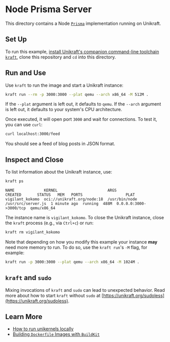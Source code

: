 # Node Prisma Server

This directory contains a Node [`Prisma`](https://www.prisma.io/) implementation running on Unikraft.

## Set Up

To run this example, [install Unikraft's companion command-line toolchain `kraft`](https://unikraft.org/docs/cli), clone this repository and `cd` into this directory.

## Run and Use

Use `kraft` to run the image and start a Unikraft instance:

```bash
kraft run --rm -p 3000:3000 --plat qemu --arch x86_64 -M 512M .
```

If the `--plat` argument is left out, it defaults to `qemu`.
If the `--arch` argument is left out, it defaults to your system's CPU architecture.

Once executed, it will open port `3000` and wait for connections.
To test it, you can use `curl`:

```bash
curl localhost:3000/feed
```

You should see a feed of blog posts in JSON format.

## Inspect and Close

To list information about the Unikraft instance, use:

```bash
kraft ps
```

```text
NAME             KERNEL                      ARGS                              CREATED       STATUS   MEM   PORTS                   PLAT
vigilant_kokomo  oci://unikraft.org/node:18  /usr/bin/node /usr/src/server.js  1 minute ago  running  488M  0.0.0.0:3000->3000/tcp  qemu/x86_64
```

The instance name is `vigilant_kokomo`.
To close the Unikraft instance, close the `kraft` process (e.g., via `Ctrl+c`) or run:

```bash
kraft rm vigilant_kokomo
```

Note that depending on how you modify this example your instance **may** need more memory to run.
To do so, use the `kraft run`'s `-M` flag, for example:

```bash
kraft run -p 3000:3000 --plat qemu --arch x86_64 -M 1024M .
```

## `kraft` and `sudo`

Mixing invocations of `kraft` and `sudo` can lead to unexpected behavior.
Read more about how to start `kraft` without `sudo` at [https://unikraft.org/sudoless](https://unikraft.org/sudoless).

## Learn More

- [How to run unikernels locally](https://unikraft.org/docs/cli/running)
- [Building `Dockerfile` Images with `BuildKit`](https://unikraft.org/guides/building-dockerfile-images-with-buildkit)
